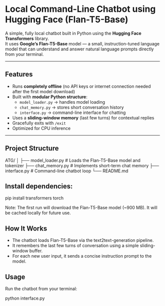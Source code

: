 # Local Command-Line Chatbot using Hugging Face (Flan-T5-Base)

A simple, fully local chatbot built in Python using the **Hugging Face Transformers** library.  
It uses **Google’s Flan-T5-Base** model — a small, instruction-tuned language model that can understand and answer natural language prompts directly from your terminal.

---

## Features

- Runs **completely offline** (no API keys or internet connection needed after the first model download)  
- Built with **modular Python structure**:
  - `model_loader.py` → handles model loading  
  - `chat_memory.py` → stores short conversation history  
  - `interface.py` → command-line interface for chatting  
- Uses a **sliding-window memory** (last few turns) for contextual replies  
- Gracefully exits with `/exit`  
- Optimized for CPU inference  

---

## Project Structure

ATG/
│
├── model_loader.py # Loads the Flan-T5-Base model and tokenizer
├── chat_memory.py # Implements short-term chat memory
├── interface.py # Command-line chatbot loop
└── README.md

## Install dependencies:

pip install transformers torch

Note: The first run will download the Flan-T5-Base model (~900 MB).
It will be cached locally for future use.

## How It Works
- The chatbot loads Flan-T5-Base via the text2text-generation pipeline.
- It remembers the last few turns of conversation using a simple sliding-window buffer.
- For each new user input, it sends a concise instruction prompt to the model.

## Usage
Run the chatbot from your terminal:

python interface.py

